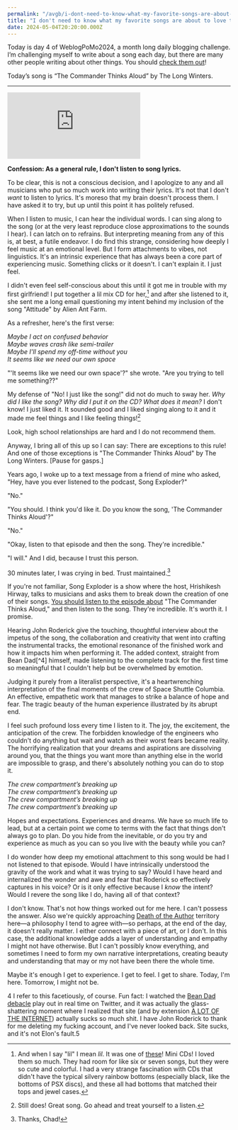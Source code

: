 ```yaml
---
permalink: "/avgb/i-dont-need-to-know-what-my-favorite-songs-are-about-but-sometimes-it-helps/index.html"
title: "I don't need to know what my favorite songs are about to love them—but sometimes it helps (or: “The Commander Thinks Aloud”)"
date: 2024-05-04T20:20:00.000Z
---
```


Today is day 4 of WeblogPoMo2024, a month long daily blogging challenge. I’m challenging myself to write about a song each day, but there are many other people writing about other things. You should [check them out](https://weblog.anniegreens.lol/weblog-posting-month-2024/participators)!

Today’s song is “The Commander Thinks Aloud” by The Long Winters.

* * *
<iframe class="youtube" src="https://www.youtube.com/embed/kdtIjnpeolE?si=LvTHZ_H18l_r_8CB" title="YouTube video player" frameborder="0" allow="accelerometer; autoplay; clipboard-write; encrypted-media; gyroscope; picture-in-picture; web-share" referrerpolicy="strict-origin-when-cross-origin" allowfullscreen></iframe>

**Confession: As a general rule, I don't listen to song lyrics.**

To be clear, this is not a conscious decision, and I apologize to any and all musicians who put so much work into writing their lyrics. It's not that I don't _want_ to listen to lyrics. It's moreso that my brain doesn't process them. I have asked it to try, but up until this point it has politely refused.

When I listen to music, I can hear the individual words. I can sing along to the song (or at the very least reproduce close approximations to the sounds I hear). I can latch on to refrains. But interpreting meaning from any of this is, at best, a futile endeavor. I do find this strange, considering how deeply I feel music at an emotional level. But I form attachments to vibes, not linguistics. It's an intrinsic experience that has always been a core part of experiencing music. Something clicks or it doesn't. I can't explain it. I just feel.

I didn't even feel self-conscious about this until it got me in trouble with my first girlfriend! I put together a lil mix CD for her,[^1] and after she listened to it, she sent me a long email questioning my intent behind my inclusion of the song "Attitude" by Alien Ant Farm.

As a refresher, here's the first verse:

_Maybe I act on confused behavior_  
_Maybe waves crash like semi-trailer_  
_Maybe I'll spend my off-time without you_  
_It seems like we need our own space_

"'It seems like we need our own space'?" she wrote. "Are you trying to tell me something??"

My defense of "No! I just like the song!" did not do much to sway her. _Why did I like the song? Why did I put it on the CD? What does it mean?_ I don't know! I just liked it. It sounded good and I liked singing along to it and it made me feel things and I like feeling things![^2]

Look, high school relationships are hard and I do not recommend them.

Anyway, I bring all of this up so I can say: There are exceptions to this rule! And one of those exceptions is "The Commander Thinks Aloud" by The Long Winters. \[Pause for gasps.\]

Years ago, I woke up to a text message from a friend of mine who asked, "Hey, have you ever listened to the podcast, Song Exploder?"

"No."

"You should. I think you'd like it. Do you know the song, 'The Commander Thinks Aloud'?"

"No."

"Okay, listen to that episode and then the song. They're incredible."

"I will." And I did, because I trust this person.

30 minutes later, I was crying in bed. Trust maintained.[^3]

If you're not familiar, Song Exploder is a show where the host, Hrishikesh Hirway, talks to musicians and asks them to break down the creation of one of their songs. [You should listen to the episode about](https://songexploder.net/the-long-winters) "The Commander Thinks Aloud," and then listen to the song. They're incredible. It's worth it. I promise.

Hearing John Roderick give the touching, thoughtful interview about the impetus of the song, the collaboration and creativity that went into crafting the instrumental tracks, the emotional resonance of the finished work and how it impacts him when performing it. The added context, straight from Bean Dad[^4] himself, made listening to the complete track for the first time so meaningful that I couldn't help but be overwhelmed by emotion.

Judging it purely from a literalist perspective, it's a heartwrenching interpretation of the final moments of the crew of Space Shuttle Columbia. An effective, empathetic work that manages to strike a balance of hope and fear. The tragic beauty of the human experience illustrated by its abrupt end.

I feel such profound loss every time I listen to it. The joy, the excitement, the anticipation of the crew. The forbidden knowledge of the engineers who couldn't do anything but wait and watch as their worst fears became reality. The horrifying realization that your dreams and aspirations are dissolving around you, that the things you want more than anything else in the world are impossible to grasp, and there's absolutely nothing you can do to stop it.

_The crew compartment’s breaking up_  
_The crew compartment’s breaking up_  
_The crew compartment’s breaking up_  
_The crew compartment’s breaking up_

Hopes and expectations. Experiences and dreams. We have so much life to lead, but at a certain point we come to terms with the fact that things don't always go to plan. Do you hide from the inevitable, or do you try and experience as much as you can so you live with the beauty while you can?

I do wonder how deep my emotional attachment to this song would be had I not listened to that episode. Would I have intrinsically understood the gravity of the work and what it was trying to say? Would I have heard and internalized the wonder and awe and fear that Roderick so effectively captures in his voice? Or is it only effective because I _know_ the intent? Would I revere the song like I do, having all of that context?

I don't know. That's not how things worked out for me here. I can't possess the answer. Also we're quickly approaching [Death of the Author](https://en.wikipedia.org/wiki/The_Death_of_the_Author) territory here—a philosophy I tend to agree with—so perhaps, at the end of the day, it doesn't really matter. I either connect with a piece of art, or I don't. In this case, the additional knowledge adds a layer of understanding and empathy I might not have otherwise. But I can't possibly know everything, and sometimes I need to form my own narrative interpretations, creating beauty and understanding that may or my not have been there the whole time.

Maybe it's enough I get to experience. I get to feel. I get to share. Today, I'm here. Tomorrow, I might not be.


[^1]: And when I say "lil" I mean _lil_. It was one of [these](https://m.media-amazon.com/images/I/61SA48Q7DEL._AC_UF1000,1000_QL80_.jpg)! Mini CDs! I loved them so much. They had room for like six or seven songs, but they were so cute and colorful. I had a very strange fascination with CDs that didn't have the typical silvery rainbow bottoms (especially black, like the bottoms of PSX discs), and these all had bottoms that matched their tops and jewel cases.  
  
[^2]: Still does! Great song. Go ahead and treat yourself to a listen.  
  
[^3]: Thanks, Chad!  
  
4 I refer to this facetiously, of course. Fun fact: I watched the [Bean Dad debacle](https://knowyourmeme.com/memes/events/bean-dad) play out in real time on Twitter, and it was actually the glass-shattering moment where I realized that site (and by extension [A LOT OF THE INTERNET](https://gkeenan.co/avgb/hey-so-i-think-i-fucking-hate-the-internet)) actually sucks so much shit. I have John Roderick to thank for me deleting my fucking account, and I've never looked back. Site sucks, and it's not Elon's fault.5  
  
[^5]: It _is_ Elon's fault that it is EVEN WORSE than it was. Fuck Elon, fuck Twitter, and actually fuck Elon again just for good measure. Garbage person.__
